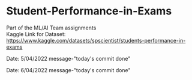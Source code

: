 # Student-Performance-in-Exams
Part of the ML/AI Team assignments
<br>
Kaggle Link for Dataset: https://www.kaggle.com/datasets/spscientist/students-performance-in-exams 

Date: 5/04/2022
message-"today's commit done"

Date: 6/04/2022
message-"today's commit done"